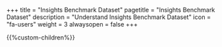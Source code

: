 +++
title = "Insights Benchmark Dataset"
pagetitle = "Insights Benchmark Dataset"
description = "Understand Insights Benchmark Dataset"
icon = "fa-users" 
weight = 3
alwaysopen = false
+++

{{%custom-children%}}
